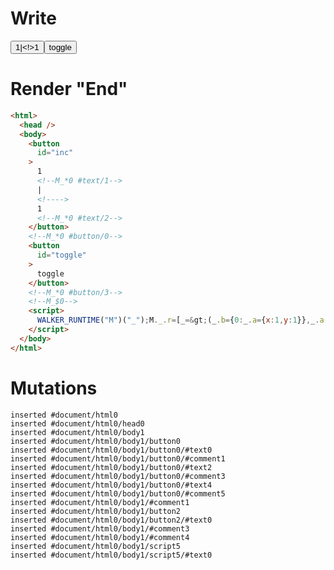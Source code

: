 # Write
  <button id=inc>1<!--M_*0 #text/1-->|<!>1<!--M_*0 #text/2--></button><!--M_*0 #button/0--><button id=toggle>toggle</button><!--M_*0 #button/3--><!--M_$0--><script>WALKER_RUNTIME("M")("_");M._.r=[_=>(_.b={0:_.a={x:1,y:1}},_.a.yChange=_.a["y@"]=_._["__tests__/template.marko_0/yChange"](_.a),_.b),0,"__tests__/template.marko_0",0,"__tests__/template.marko_0_y",0];M._.w()</script>


# Render "End"
```html
<html>
  <head />
  <body>
    <button
      id="inc"
    >
      1
      <!--M_*0 #text/1-->
      |
      <!---->
      1
      <!--M_*0 #text/2-->
    </button>
    <!--M_*0 #button/0-->
    <button
      id="toggle"
    >
      toggle
    </button>
    <!--M_*0 #button/3-->
    <!--M_$0-->
    <script>
      WALKER_RUNTIME("M")("_");M._.r=[_=&gt;(_.b={0:_.a={x:1,y:1}},_.a.yChange=_.a["y@"]=_._["__tests__/template.marko_0/yChange"](_.a),_.b),0,"__tests__/template.marko_0",0,"__tests__/template.marko_0_y",0];M._.w()
    </script>
  </body>
</html>
```

# Mutations
```
inserted #document/html0
inserted #document/html0/head0
inserted #document/html0/body1
inserted #document/html0/body1/button0
inserted #document/html0/body1/button0/#text0
inserted #document/html0/body1/button0/#comment1
inserted #document/html0/body1/button0/#text2
inserted #document/html0/body1/button0/#comment3
inserted #document/html0/body1/button0/#text4
inserted #document/html0/body1/button0/#comment5
inserted #document/html0/body1/#comment1
inserted #document/html0/body1/button2
inserted #document/html0/body1/button2/#text0
inserted #document/html0/body1/#comment3
inserted #document/html0/body1/#comment4
inserted #document/html0/body1/script5
inserted #document/html0/body1/script5/#text0
```